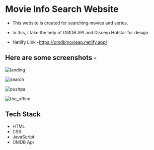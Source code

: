 # Movie Info Search Website



* This website is created for searching movies and series. 

* In this, I take the help of OMDB API and Disney+Hotstar for design.

* Netlify Link -https://omdbmovieap.netlify.app/

## Here are some screenshots -

![landing](snipboard.io/Ao1he6.jpg)

![search]()

![pushpa]()

![the_office]()

## Tech Stack

* HTML
* CSS
* JavaScript
* OMDB Api
